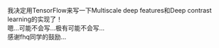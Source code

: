 我决定用TensorFlow来写一下Multiscale deep features和Deep contrast learning的实现了！  
嗯...可能不会写...极有可能不会写...  
感谢fhq同学的鼓励...  